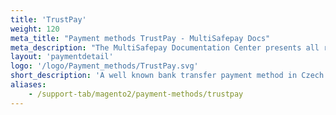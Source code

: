```yaml
---
title: 'TrustPay'
weight: 120
meta_title: "Payment methods TrustPay - MultiSafepay Docs"
meta_description: "The MultiSafepay Documentation Center presents all relevant information about our Plugins and API. You can also find support pages for payment methods, tools and general questions as well as the contact details of our Support and Integration Teams."
layout: 'paymentdetail'
logo: '/logo/Payment_methods/TrustPay.svg' 
short_description: 'A well known bank transfer payment method in Czech Republic where payments are made in Czech Koruna.'
aliases:
    - /support-tab/magento2/payment-methods/trustpay
---
```

